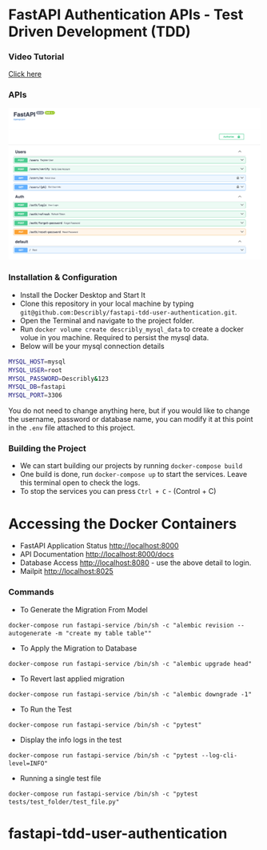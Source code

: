 # FastAPI Authentication APIs - Test Driven Development (TDD)

### Video Tutorial
[Click here](#)

### APIs 
![ALT TEXT](https://github.com/Describly/fastapi-tdd-user-authentication/blob/main/screenshot.png)

### Installation & Configuration
- Install the Docker Desktop and Start It
- Clone this repository in your local machine by typing `git@github.com:Describly/fastapi-tdd-user-authentication.git`. 
- Open the Terminal and navigate to the project folder.
- Run `docker volume create describly_mysql_data` to create a docker volue in you machine. Required to persist the mysql data.
- Below will be your mysql connection details
```bash
MYSQL_HOST=mysql
MYSQL_USER=root
MYSQL_PASSWORD=Describly&123
MYSQL_DB=fastapi
MYSQL_PORT=3306
```
You do not need to change anything here, but if you would like to change the username, password or database name, you can modify it at this point in the `.env` file attached to this project. 

### Building the Project
- We can start building our projects by running `docker-compose build`
- One build is done, run `docker-compose up` to start the services. Leave this terminal open to check the logs.
- To stop the services you can press `Ctrl + C` - (Control + C)

# Accessing the Docker Containers
- FastAPI Application Status [http://localhost:8000](http://localhost:8000)
- API Documentation [http://localhost:8000/docs](http://localhost:8000/docs)
- Database Access [http://localhost:8080](http://localhost:8080) - use the above detail to login.
- Mailpit [http://localhost:8025](http://localhost:8025)

### Commands
- To Generate the Migration From Model
```
docker-compose run fastapi-service /bin/sh -c "alembic revision --autogenerate -m "create my table table""
```
- To Apply the Migration to Database
```
docker-compose run fastapi-service /bin/sh -c "alembic upgrade head"
```
- To Revert last applied migration
```
docker-compose run fastapi-service /bin/sh -c "alembic downgrade -1"
```

- To Run the Test
```
docker-compose run fastapi-service /bin/sh -c "pytest"
```

- Display the info logs in the test
```
docker-compose run fastapi-service /bin/sh -c "pytest --log-cli-level=INFO"
```

- Running a single test file
```
docker-compose run fastapi-service /bin/sh -c "pytest tests/test_folder/test_file.py"
```

# fastapi-tdd-user-authentication
